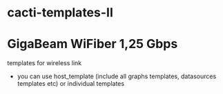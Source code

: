 cacti-templates-II
==================

GigaBeam WiFiber 1,25 Gbps
===

templates for wireless link


* you can use host_template (include all graphs templates, datasources templates etc) or individual templates
